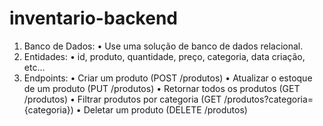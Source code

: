 # inventario-backend

1. Banco de Dados:
• Use uma solução de banco de dados relacional.
2. Entidades:
• id, produto, quantidade, preço, categoria, data criação, etc...
3. Endpoints:
• Criar um produto (POST /produtos)
• Atualizar o estoque de um produto (PUT /produtos)
• Retornar todos os produtos (GET /produtos)
• Filtrar produtos por categoria (GET /produtos?categoria={categoria})
• Deletar um produto (DELETE /produtos)

